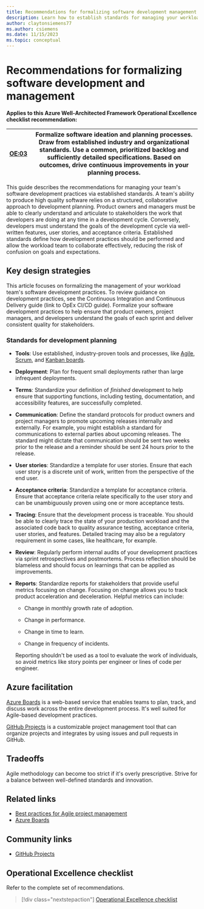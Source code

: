 ```yaml
---
title: Recommendations for formalizing software development management practices
description: Learn how to establish standards for managing your workload team's software development practices.
author: claytonsiemens77
ms.author: csiemens
ms.date: 11/15/2023
ms.topic: conceptual
---
```


# Recommendations for formalizing software development and management

**Applies to this Azure Well-Architected Framework Operational Excellence checklist recommendation:**

|[OE:03](checklist.md)| Formalize software ideation and planning processes. Draw from established industry and organizational standards. Use a common, prioritized backlog and sufficiently detailed specifications. Based on outcomes, drive continuous improvements in your planning process. |
|---|---|

This guide describes the recommendations for managing your team's software development practices via established standards. A team's ability to produce high quality software relies on a structured, collaborative approach to development planning. Product owners and managers must be able to clearly understand and articulate to stakeholders the work that developers are doing at any time in a development cycle. Conversely, developers must understand the goals of the development cycle via well-written features, user stories, and acceptance criteria. Established standards define how development practices should be performed and allow the workload team to collaborate effectively, reducing the risk of confusion on goals and expectations.

## Key design strategies

This article focuses on formalizing the management of your workload team's software development practices. To review guidance on development practices, see the Continuous Integration and Continuous Delivery guide (link to OpEx CI/CD guide). Formalize your software development practices to help ensure that product owners, project managers, and developers understand the goals of each sprint and deliver consistent quality for stakeholders.

### Standards for development planning

- **Tools**: Use established, industry-proven tools and processes, like [Agile](/devops/plan/what-is-agile-development), [Scrum](/devops/plan/what-is-scrum), and [Kanban boards](/devops/plan/what-is-kanban).

- **Deployment**: Plan for frequent small deployments rather than large infrequent deployments.

- **Terms**: Standardize your definition of *finished* development to help ensure that supporting functions, including testing, documentation, and accessibility features, are successfully completed.

- **Communication**: Define the standard protocols for product owners and project managers to promote upcoming releases internally and externally. For example, you might establish a standard for communications to external parties about upcoming releases. The standard might dictate that communication should be sent two weeks prior to the release and a reminder should be sent 24 hours prior to the release.

- **User stories**: Standardize a template for user stories. Ensure that each user story is a discrete unit of work, written from the perspective of the end user.

- **Acceptance criteria**: Standardize a template for acceptance criteria. Ensure that acceptance criteria relate specifically to the user story and can be unambiguously proven using one or more acceptance tests.

- **Tracing**: Ensure that the development process is traceable. You should be able to clearly trace the state of your production workload and the associated code back to quality assurance testing, acceptance criteria, user stories, and features. Detailed tracing may also be a regulatory requirement in some cases, like healthcare, for example.

- **Review**: Regularly perform internal audits of your development practices via sprint retrospectives and postmortems. Process reflection should be blameless and should focus on learnings that can be applied as improvements.

- **Reports**: Standardize reports for stakeholders that provide useful metrics focusing on change. Focusing on change allows you to track product acceleration and deceleration. Helpful metrics can include:

  - Change in monthly growth rate of adoption.

  - Change in performance.

  - Change in time to learn.

  - Change in frequency of incidents.

  Reporting shouldn't be used as a tool to evaluate the work of individuals, so avoid metrics like story points per engineer or lines of code per engineer.

## Azure facilitation

[Azure Boards](/azure/devops/boards/get-started/what-is-azure-boards) is a web-based service that enables teams to plan, track, and discuss work across the entire development process. It's well suited for Agile-based development practices.

[GitHub Projects](https://docs.github.com/en/issues/planning-and-tracking-with-projects/learning-about-projects/about-projects) is a customizable project management tool that can organize projects and integrates by using issues and pull requests in GitHub.

## Tradeoffs

Agile methodology can become too strict if it's overly prescriptive. Strive for a balance between well-defined standards and innovation.

## Related links

- [Best practices for Agile project management](/azure/devops/boards/best-practices-agile-project-management)
- [Azure Boards](/azure/devops/boards/get-started/what-is-azure-boards)

## Community links

- [GitHub Projects](https://docs.github.com/en/issues/planning-and-tracking-with-projects/learning-about-projects/about-projects)

## Operational Excellence checklist

Refer to the complete set of recommendations.

> [!div class="nextstepaction"]
> [Operational Excellence checklist](checklist.md)
